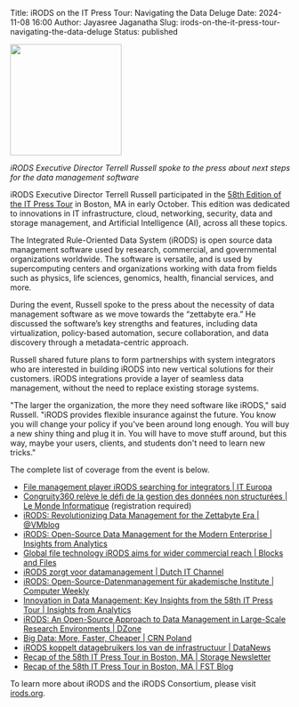 Title: iRODS on the IT Press Tour: Navigating the Data Deluge
Date: 2024-11-08 16:00
Author: Jayasree Jaganatha
Slug: irods-on-the-it-press-tour-navigating-the-data-deluge
Status: published

<img src="{static}/images/itpresstour.png" width="200px" />

<br />

<i>iRODS Executive Director Terrell Russell spoke to the press about next steps for the data management software</i>

iRODS Executive Director Terrell Russell participated in the [58th Edition of the IT Press Tour](https://www.storagenewsletter.com/2024/09/24/58th-edition-of-it-press-tour-in-boston-ma/) in Boston, MA in early October. This edition was dedicated to innovations in IT infrastructure, cloud, networking, security, data and storage management, and Artificial Intelligence (AI), across all these topics.

The Integrated Rule-Oriented Data System (iRODS) is open source data management software used by research, commercial, and governmental organizations worldwide. The software is versatile, and is used by supercomputing centers and organizations working with data from fields such as physics, life sciences, genomics, health, financial services, and more.

During the event, Russell spoke to the press about the necessity of data management software as we move towards the “zettabyte era.” He discussed the software’s key strengths and features, including data virtualization, policy-based automation, secure collaboration, and data discovery through a metadata-centric approach. 

Russell shared future plans to form partnerships with system integrators who are interested in building iRODS into new vertical solutions for their customers. iRODS integrations provide a layer of seamless data management, without the need to replace existing storage systems. 

"The larger the organization, the more they need software like iRODS," said Russell. "iRODS provides flexible insurance against the future. You know you will change your policy if you've been around long enough. You will buy a new shiny thing and plug it in. You will have to move stuff around, but this way, maybe your users, clients, and students don't need to learn new tricks."

The complete list of coverage from the event is below.

- [File management player iRODS searching for integrators | IT Europa](https://www.iteuropa.com/news/file-management-player-irods-searching-integrators)
- [Congruity360 relève le défi de la gestion des données non structurées | Le Monde Informatique](https://www.lemondeinformatique.fr/actualites/lire-congruity360-releve-le-defi-de-la-gestion-des-donnees-non-structurees%C2%A0-95012.html) (registration required)
- [iRODS: Revolutionizing Data Management for the Zettabyte Era | @VMblog](https://vmblog.com/archive/2024/10/15/irods-revolutionizing-data-management-for-the-zettabyte-era.aspx)
- [iRODS: Open-Source Data Management for the Modern Enterprise | Insights from Analytics](https://www.insightsfromanalytics.com/post/irods-open-source-data-management-for-the-modern-enterprise)
- [Global file technology iRODS aims for wider commercial reach | Blocks and Files](https://blocksandfiles.com/2024/10/19/global-file-technology-irods-aims-for-wider-commercial-reach/)
- [iRODS zorgt voor datamanagement | Dutch IT Channel](https://www.dutchitchannel.nl/news/511352/irods-zorgt-voor-datamanagement)
- [iRODS: Open-Source-Datenmanagement für akademische Institute | Computer Weekly](https://www.computerweekly.com/de/feature/iRODS-Open-Source-Datenmanagement-fuer-akademische-Institute)
- [Innovation in Data Management: Key Insights from the 58th IT Press Tour | Insights from Analytics](https://www.insightsfromanalytics.com/post/innovation-in-data-management-key-insights-from-the-58th-it-press-tour)
- [iRODS: An Open-Source Approach to Data Management in Large-Scale Research Environments | DZone](https://dzone.com/articles/irods-an-open-source-approach-to-data-management-i)
- [Big Data: More, Faster, Cheaper | CRN Poland](https://crn.pl/artykuly/wielkie-zbiory-danych-wiecej-szybciej-taniej/)
- [iRODS koppelt datagebruikers los van de infrastructuur | DataNews](https://datanews.knack.be/analyse/achtergrond/irods-koppelt-datagebruikers-los-van-de-infrastructuur/)
- [Recap of the 58th IT Press Tour in Boston, MA | Storage Newsletter](https://www.storagenewsletter.com/2024/11/15/recap-of-58th-it-press-tour-in-boston-ma/)
- [Recap of the 58th IT Press Tour in Boston, MA | FST Blog](https://filestorage.blogspot.com/2024/11/recap-of-58th-it-press-tour-in-boston-ma.html)

To learn more about iRODS and the iRODS Consortium, please visit [irods.org](https://irods.org).

